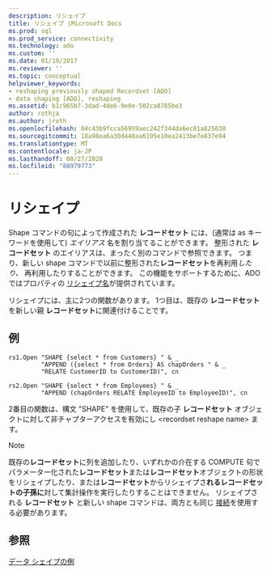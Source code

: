 ```yaml
---
description: リシェイプ
title: リシェイプ |Microsoft Docs
ms.prod: sql
ms.prod_service: connectivity
ms.technology: ado
ms.custom: ''
ms.date: 01/19/2017
ms.reviewer: ''
ms.topic: conceptual
helpviewer_keywords:
- reshaping previously shaped Recordset [ADO]
- data shaping [ADO], reshaping
ms.assetid: b1c965b7-3dad-4de6-9e0e-502ca8785be3
author: rothja
ms.author: jroth
ms.openlocfilehash: 04c43b9fcca56959aec242f344da6ec81a825030
ms.sourcegitcommit: 18a98ea6a30d448aa6195e10ea2413be7e837e94
ms.translationtype: MT
ms.contentlocale: ja-JP
ms.lasthandoff: 08/27/2020
ms.locfileid: "88979773"
---
```

# <a name="reshaping"></a>リシェイプ
Shape コマンドの句によって作成された **レコードセット** には、(通常は as キーワードを使用して) *エイリアス* 名を割り当てることができます。 整形された **レコードセット** のエイリアスは、まったく別のコマンドで参照できます。 つまり、新しい shape コマンドで以前に整形された**レコードセット**を再利用*したり、* 再利用したりすることができます。 この機能をサポートするために、ADO ではプロパティの [リシェイプ名](../../../ado/reference/ado-api/reshape-name-property-dynamic-ado.md)が提供されています。  
  
 リシェイプには、主に2つの関数があります。 1つ目は、既存の **レコードセット** を新しい親 **レコードセット**に関連付けることです。  
  
## <a name="example"></a>例  
  
```  
rs1.Open "SHAPE {select * from Customers} " & _  
         "APPEND ({select * from Orders} AS chapOrders " & _  
         "RELATE CustomerID to CustomerID)", cn  
  
rs2.Open "SHAPE {select * from Employees} " & _  
         "APPEND (chapOrders RELATE EmployeeID to EmployeeID)", cn  
```  
  
 2番目の関数は、構文 "SHAPE" を使用して、既存の子 **レコードセット** オブジェクトに対して非チャプターアクセスを有効にし \<recordset reshape name> ます。  
  
> [!NOTE]
>  既存の**レコードセット**に列を追加したり、いずれかの介在する COMPUTE 句でパラメーター化された**レコードセット**または**レコードセット**オブジェクトの形状をリシェイプしたり、または**レコードセット**からリシェイプさ**れるレコードセットの子孫に**対して集計操作を実行したりすることはできません。 リシェイプされる **レコードセット** と新しい shape コマンドは、両方とも同じ [接続](../../../ado/reference/ado-api/connection-object-ado.md)を使用する必要があります。  
  
## <a name="see-also"></a>参照  
 [データ シェイプの例](../../../ado/guide/data/data-shaping-example.md)
